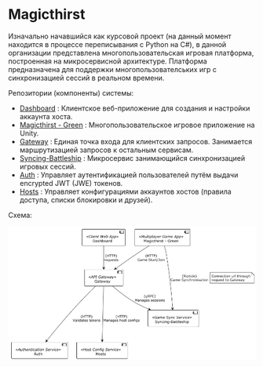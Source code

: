 # Magicthirst

Изначально начавшийся как курсовой проект (на данный момент находится в процессе переписывания с Python на C#), в данной организации представлена многопользовательская игровая платформа, построенная на микросервисной архитектуре. Платформа предназначена для поддержки многопользователських игр с синхронизацией сессий в реальном времени.

Репозитории (компоненты) системы:
- [Dashboard](https://github.com/Magicthirst/host-dashboard) : Клиентское веб-приложение для создания и настройки аккаунта хоста.
- [Magicthirst - Green](https://github.com/Magicthirst/Magicthirst---Green) : Многопользовательское игровое приложение на Unity.
- [Gateway](https://github.com/Magicthirst/Service_Gateway_Py) : Единая точка входа для клиентских запросов. Занимается маршрутизацией запросов к остальным сервисам.
- [Syncing-Battleship](https://github.com/Magicthirst/Syncing-Battleship) : Микросервис занимающийся синхронизацией игровых сессий.
- [Auth](https://github.com/Magicthirst/Service_Auth_Py) : Управляет аутентификацией пользователей путём выдачи encrypted JWT (JWE) токенов.
- [Hosts](https://github.com/Magicthirst/Service_Hosts_Py) : Управляет конфигурациями аккаунтов хостов (правила доступа, списки блокировки и друзей).

Схема:

![Diagram Image Link](../puml/components.png)

